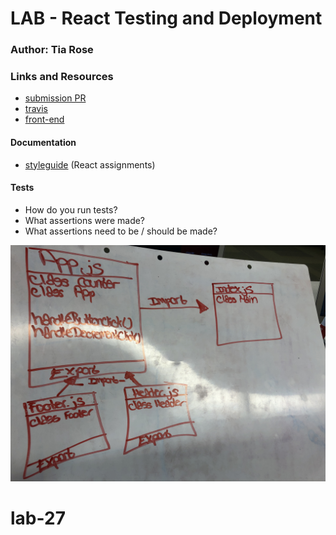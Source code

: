 # LAB - React Testing and Deployment

### Author: Tia Rose

### Links and Resources
* [submission PR](http://xyz.com)
* [travis](http://xyz.com)
* [front-end](http://xyz.com)

#### Documentation
* [styleguide](http://xyz.com) (React assignments)
  
#### Tests
* How do you run tests?
* What assertions were made?
* What assertions need to be / should be made?

![UML](./assets/Class-26-UML.JPG)
# lab-27
